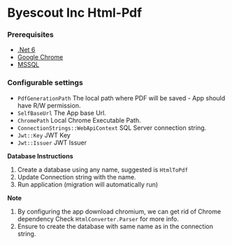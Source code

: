 # Byescout Inc Html-Pdf

### Prerequisites
- [.Net 6](https://dotnet.microsoft.com/en-us/download/dotnet/6.0)
- [Google Chrome](https://www.google.com/chrome/)
- [MSSQL](https://www.microsoft.com/en-us/sql-server/sql-server-downloads)

### Configurable settings
- `PdfGenerationPath` The local path where PDF will be saved - App should have R/W permission.
- `SelfBaseUrl` The App base Url.
- `ChromePath` Local Chrome Executable Path.
- `ConnectionStrings::WebApiContext` SQL Server connection string.
- `Jwt::Key` JWT Key
- `Jwt::Issuer` JWT Issuer

**Database Instructions**
1. Create a database using any name, suggested is `HtmlToPdf`
2. Update Connection string with the name.
3. Run application (migration will automatically run)

**Note**
1. By configuring the app download chromium, we can get rid of Chrome dependency
Check `HtmlConverter.Parser` for more info.
2. Ensure to create the database with same name as in the connection string.

